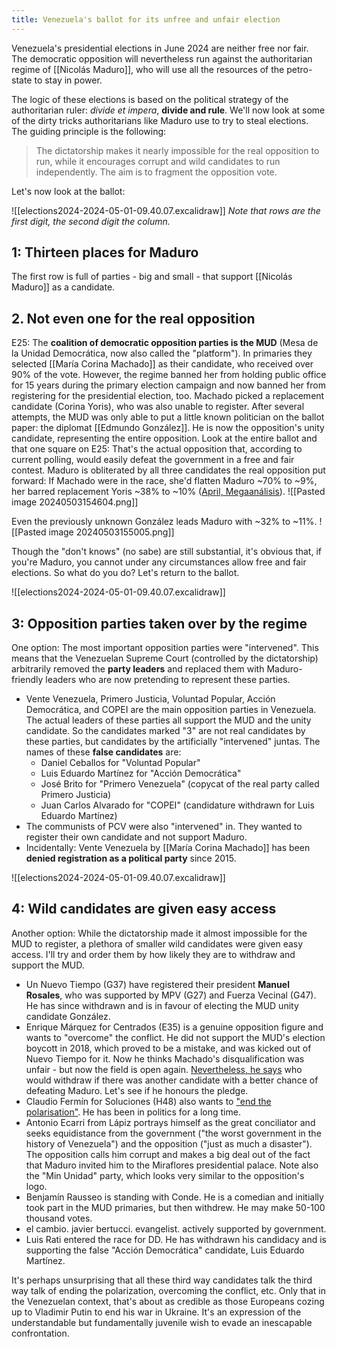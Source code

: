 ```yaml
---
title: Venezuela's ballot for its unfree and unfair election
---
```

Venezuela's presidential elections in June 2024 are neither free nor fair. The democratic opposition will nevertheless run against the authoritarian regime of [[Nicolás Maduro]], who will use all the resources of the petro-state to stay in power.

The logic of these elections is based on the political strategy of the authoritarian ruler: *divide et impera*, **divide and rule**. We'll now look at some of the dirty tricks authoritarians like Maduro use to try to steal elections. The guiding principle is the following:

> The dictatorship makes it nearly impossible for the real opposition to run, while it encourages corrupt and wild candidates to run independently. The aim is to fragment the opposition vote.

Let's now look at the ballot:

![[elections2024-2024-05-01-09.40.07.excalidraw]]
*Note that rows are the first digit, the second digit the column.*

## 1: Thirteen places for Maduro
The first row is full of parties - big and small - that support [[Nicolás Maduro]] as a candidate.

## 2. Not even one for the real opposition
E25: The **coalition of democratic opposition parties is the MUD** (Mesa de la Unidad Democrática, now also called the "platform"). In primaries they selected [[María Corina Machado]] as their candidate, who received over 90% of the vote. However, the regime banned her from holding public office for 15 years during the primary election campaign and now banned her from registering for the presidential election, too. Machado picked a replacement candidate (Corina Yoris), who was also unable to register. After several attempts, the MUD was only able to put a little known politician on the ballot paper: the diplomat [[Edmundo González]]. He is now the opposition's unity candidate, representing the entire opposition.
Look at the entire ballot and that one square on E25: That's the actual opposition that, according to current polling, would easily defeat the government in a free and fair contest. Maduro is obliterated by all three candidates the real opposition put forward: If Machado were in the race, she'd flatten Maduro ~70% to ~9%, her barred replacement Yoris ~38% to ~10% ([April, Megaanálisis](https://drive.google.com/file/d/1tSReQeVZHrfA8aaYCP77026nz2x2WoDi/view?pli=1)).
![[Pasted image 20240503154604.png]]

Even the previously unknown González leads Maduro with ~32% to ~11%.
![[Pasted image 20240503155005.png]]

Though the "don't knows" (no sabe) are still substantial, it's obvious that, if you're Maduro, you cannot under any circumstances allow free and fair elections. So what do you do? Let's return to the ballot.

![[elections2024-2024-05-01-09.40.07.excalidraw]]
## 3: Opposition parties taken over by the regime
One option: The most important opposition parties were "intervened". This means that the Venezuelan Supreme Court (controlled by the dictatorship) arbitrarily removed the **party leaders** and replaced them with Maduro-friendly leaders who are now pretending to represent these parties.
- Vente Venezuela, Primero Justicia, Voluntad Popular, Acción Democrática, and COPEI are the main opposition parties in Venezuela. The actual leaders of these parties all support the MUD and the unity candidate. So the candidates marked "3" are not real candidates by these parties, but candidates by the artificially "intervened" juntas. The names of these **false candidates** are:
	- Daniel Ceballos for "Voluntad Popular"
	- Luis Eduardo Martínez for "Acción Democrática"
	- José Brito for "Primero Venezuela" (copycat of the real party called Primero Justicia)
	- Juan Carlos Alvarado for "COPEI" (candidature withdrawn for Luis Eduardo Martínez)
- The communists of PCV were also "intervened" in. They wanted to register their own candidate and not support Maduro.
- Incidentally: Vente Venezuela by [[María Corina Machado]] has been **denied registration as a political party** since 2015.

![[elections2024-2024-05-01-09.40.07.excalidraw]]
## 4: Wild candidates are given easy access

Another option: While the dictatorship made it almost impossible for the MUD to register, a plethora of smaller wild candidates were given easy access. I'll try and order them by how likely they are to withdraw and support the MUD.
- Un Nuevo Tiempo (G37) have registered their president **Manuel Rosales**, who was supported by MPV (G27) and Fuerza Vecinal (G47). He has since withdrawn and is in favour of electing the MUD unity candidate González.
- Enrique Márquez for Centrados (E35) is a genuine opposition figure and wants to "overcome" the conflict. He did not support the MUD's election boycott in 2018, which proved to be a mistake, and was kicked out of Nuevo Tiempo for it. Now he thinks Machado's disqualification was unfair - but now the field is open again. [Nevertheless, he says](https://www.youtube.com/live/u6mOGcM0AfA?si=5XcyVOUsTsqNSF9R&t=1902) who would withdraw if there was another candidate with a better chance of defeating Maduro. Let's see if he honours the pledge.
- Claudio Fermín for Soluciones (H48) also wants to ["end the polarisation"](https://www.youtube.com/watch?v=xniJAi4swMY). He has been in politics for a long time. 
- Antonio Ecarri from Lápiz portrays himself as the great conciliator and seeks equidistance from the government ("the worst government in the history of Venezuela") and the opposition ("just as much a disaster"). The opposition calls him corrupt and makes a big deal out of the fact that Maduro invited him to the Miraflores presidential palace. Note also the "Min Unidad" party, which looks very similar to the opposition's logo.
- Benjamín Rausseo is standing with Conde. He is a comedian and initially took part in the MUD primaries, but then withdrew. He may make 50-100 thousand votes.
- el cambio. javier bertucci. evangelist. actively supported by government. 
- Luis Rati entered the race for DD. He has withdrawn his candidacy and is supporting the false "Acción Democrática" candidate, Luis Eduardo Martínez.

It's perhaps unsurprising that all these third way candidates talk the third way talk of ending the polarization, overcoming the conflict, etc. Only that in the Venezuelan context, that's about as credible as those Europeans cozing up to Vladimir Putin to end his war in Ukraine. It's an expression of the understandable but fundamentally juvenile wish to evade an inescapable confrontation.
